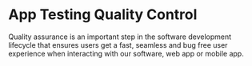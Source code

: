 # App Testing Quality Control

Quality assurance is an important step in the software development lifecycle that ensures users get a fast, seamless and bug free user experience when interacting with our software, web app or mobile app.